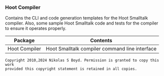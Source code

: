 ### Hoot Compiler

Contains the CLI and code generation templates for the Hoot Smalltalk compiler.
Also, some sample Hoot Smalltalk code and tests for the compiler to ensure it operates properly.

| **Package** | **Contents** |
| ----------- | ------------ |
| Hoot Compiler | Hoot Smalltalk compiler command line interface |


```
Copyright 2010,2024 Nikolas S Boyd. Permission is granted to copy this work 
provided this copyright statement is retained in all copies.
```
